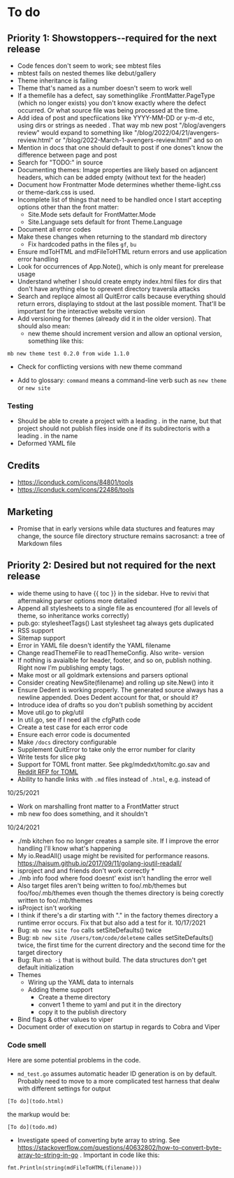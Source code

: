 # To do

## Priority 1: Showstoppers--required for the next release
* Code fences don't seem to work; see mbtest files
* mbtest fails on nested themes like debut/gallery
* Theme inheritance is failing
* Theme that's named as a number doesn't seem to work well
* If a themefile has a defect, say somethinglike .FrontMatter.PageType (which no longer exists) you don't know exactly where the defect occurred. Or what source file was being processed at the time.
* Add idea of post and specfiications like YYYY-MM-DD or y-m-d etc, using dirs or strings as needed . That way mb new post "/blog/avengers review" would expand to something like "/blog/2022/04/21/avengers-review.html" or "/blog/2022-March-1-avengers-review.html" and so on 
* Mention in docs that one should default to post if one dones't know the difference between page and post
* Search for "TODO:" in source
* Documenting themes:
  Image properties are likely based on adjancent headers, which can be added empty (without text for the header)
* Document how Frontmatter Mode determines whether
theme-light.css or theme-dark.css is used.
* Incomplete list of things that need to be handled once I start accepting
options other than the front matter:
  - Site.Mode sets default for FrontMatter.Mode
  - Site.Language sets default for front Theme.Language
* Document all error codes
* Make these changes when returning to the standard mb directory
  - Fix hardcoded paths in the files `gf`, `bu`
* Ensure mdToHTML and mdFileToHTML return errors and use application error handling
* Look for occurrences of App.Note(), which is only meant for prerelease usage
* Understand whether I should create empty index.html files for dirs
that don't have anything else to oprevent directory traversla attacks
* Search and replqce almost all QuitError calls because
everything should return errors, displaying to stdout at the last
possible moment.
That'll be important for the interactive website version
* Add versioning for themes (already did it in the older version). That should also mean:
  - new theme should increment version and allow an optional version, something like this: 

```
mb new theme test 0.2.0 from wide 1.1.0

```
  - Check for conflicting versions with new theme command
* Add to glossary: `command` means a command-line verb such as `new theme` or `new site`

### Testing
* Should be able to create a project with a leading . in the name, but
that project should not publish files inside one if its subdirectoris with
a leading . in the name
* Deformed YAML file

## Credits
* https://iconduck.com/icons/84801/tools
* https://iconduck.com/icons/22486/tools

## Marketing
* Promise that in early versions while data stuctures and features may change, the
source file directory structure remains sacrosanct: a tree of Markdown files

## Priority 2: Desired but not required for the next release
* wide theme using to have {{ toc }} in the sidebar. Hve to revivi that aftermaking parser options more detailed
* Append all stylesheets to a single file as encountered (for all levels of theme, so inheritance works correctly)
* pub.go: stylesheetTags()  Last stylesheet tag always gets duplicated
* RSS support
* Sitemap support
* Error in YAML file doesn't identify the YAML filename
* Change readThemeFile to readThemeConfig. Also write- version
* If nothing is avaialble for header, footer, and so on, 
publish nothing. Right now I'm publishing empty tags.
* Make most or all goldmark extensions and parsers optional
* Consider creating NewSite(filename) and rolling up site.New() into it
* Ensure Dedent is working properly. The generated source always has a newline appended. Does Dedent account for that, or should it?
* Introduce idea of drafts so you don't publish something by accident
* Move util.go to pkg/util
* In util.go, see if I need all the cfgPath code
* Create a test case for each error code
* Ensure each error code is documented
* Make `/docs` directory configurable
* Supplement QuitError to take only the error number for clarity
* Write tests for slice pkg
* Support for TOML front matter. See pkg/mdedxt/tomltc.go.sav and 
[Reddit RFP for TOML](https://www.reddit.com/r/golang/comments/pthh4p/paying_gig_for_foss_project_extending_the/)
* Ability to handle links with `.md` files instead of `.html`,
e.g. instead of

10/25/2021
* Work on marshalling front matter to a FrontMatter struct
* mb new foo does something, and it shouldn't

10/24/2021
* ./mb kitchen foo no longer creates a sample site. If I improve
the error handling I'll know what's happening
* My io.ReadAll() usage might be revisited for performance reasons. https://haisum.github.io/2017/09/11/golang-ioutil-readall/
* isproject and and friends don't work correctly *
* ./mb info food where food doesnt' exist isn't handling the error well
* Also target files aren't being written to foo/.mb/themes but foo/foo/.mb/themes even though the themes directory is being corectly written to foo/.mb/themes
* isProject isn't working
* I think if there's a dir starting with "." in the factory themes directory
a runtime error occurs. Fix that but also add a test for it.
10/17/2021
* Bug: `mb new site foo` calls setSiteDefaults() twice
* Bug: `mb new site /Users/tom/code/deleteme` calles setSiteDefaults() twice, the 
first time for the current directory and the second time for the target directory
* Bug: Run `mb -i` that is without build. The data structures don't get default initialization
* Themes
  - Wiring up the YAML data to internals
  - Adding theme support
    - Create a theme directory
    - convert 1 theme to yaml and put it in the directory
    - copy it to the publish directory
* Bind flags & other values to viper
* Document order of execution on startup in regards to Cobra and Viper

### Code smell

Here are some potential problems in the code.

* `md_test.go` assumes automatic header ID generation is on by default. 
Probably need to move to a more complicated test harness that dealw
with different settings for output

`[To do](todo.html)`

the markup would be:

`[To do](todo.md)`

* Investigate speed of converting byte array to string. See https://stackoverflow.com/questions/40632802/how-to-convert-byte-array-to-string-in-go . Important in code like this: 

```
fmt.Println(string(mdFileToHTML(filename)))
```

